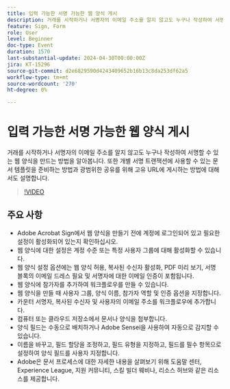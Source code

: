 ```yaml
---
title: 입력 가능한 서명 가능한 웹 양식 게시
description: 거래를 시작하거나 서명자의 이메일 주소를 알지 않고도 누구나 작성하여 서명할 수 있는 웹 양식을 만드는 방법을 알아봅니다.
feature: Sign, Form
role: User
level: Beginner
doc-type: Event
duration: 1570
last-substantial-update: 2024-04-30T00:00:00Z
jira: KT-15296
source-git-commit: d2e6829590d4243409652b16b13c8da253df62a5
workflow-type: tm+mt
source-wordcount: '270'
ht-degree: 0%

---
```



# 입력 가능한 서명 가능한 웹 양식 게시

거래를 시작하거나 서명자의 이메일 주소를 알지 않고도 누구나 작성하여 서명할 수 있는 웹 양식을 만드는 방법을 알아봅니다. 또한 개별 서명 트랜잭션에 사용할 수 있는 문서 템플릿을 준비하는 방법과 광범위한 공유를 위해 고유 URL에 게시하는 방법에 대해서도 설명합니다.

>[!VIDEO](https://video.tv.adobe.com/v/3428187/?learn=on)

## 주요 사항

* Adobe Acrobat Sign에서 웹 양식을 만들기 전에 계정에 로그인되어 있고 필요한 설정이 활성화되어 있는지 확인하십시오.
* 웹 양식에 대한 설정은 계정 수준 또는 특정 사용자 그룹에 대해 활성화할 수 있습니다.
* 웹 양식 설정 옵션에는 웹 양식 허용, 복사된 수신자 활성화, PDF 미리 보기, 서명 블록의 이메일 드레스 필요 및 서명자에 대한 이메일 인증이 포함됩니다.
* 웹 양식에 참가자를 추가하여 워크플로우를 만들 수 있습니다.
* 웹 양식을 만들 때 사용자 그룹, 양식 이름, 참가자 역할 및 인증 옵션을 지정합니다.
* 카운터 서명자, 복사된 수신자 및 사용자의 이메일 주소를 워크플로우에 추가합니다.
* 컴퓨터 또는 클라우드 저장소에서 문서나 양식을 첨부합니다.
* 양식 필드는 수동으로 배치하거나 Adobe Sensei을 사용하여 자동으로 감지할 수 있습니다.
* 이름을 바꾸고, 필드 할당을 조정하고, 필드 유형을 지정하고, 필드를 필수 항목으로 설정하여 양식 필드를 사용자 지정합니다.
* Adobe은 문서 프로세스에 대한 자세한 내용을 살펴보기 위해 도움말 센터, Experience League, 지원 커뮤니티, 스킬 빌더 웨비나, 리소스 허브와 같은 리소스를 제공합니다.